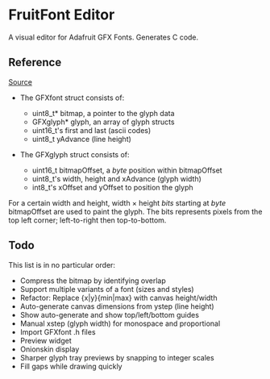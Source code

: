 # FruitFont Editor

A visual editor for Adafruit GFX Fonts. Generates C code.

## Reference

[Source](https://adafruit.github.io/Adafruit-GFX-Library/html/struct_g_f_xfont.html)

- The GFXfont struct consists of:
  - uint8_t* bitmap, a pointer to the glyph data
  - GFXglyph* glyph, an array of glyph structs
  - uint16_t's first and last (ascii codes)
  - uint8_t yAdvance (line height)

- The GFXglyph struct consists of:
  - uint16_t bitmapOffset, a *byte* position within bitmapOffset
  - uint8_t's width, height and xAdvance (glyph width)
  - int8_t's xOffset and yOffset to position the glyph

For a certain width and height, width × height _bits_ starting at _byte_ bitmapOffset are used to paint the glyph. The bits represents pixels from the top left corner; left-to-right then top-to-bottom.

## Todo

This list is in no particular order:

- Compress the bitmap by identifying overlap
- Support multiple variants of a font (sizes and styles)
- Refactor: Replace {x|y}{min|max} with canvas height/width
- Auto-generate canvas dimensions from ystep (line height)
- Show auto-generate and show top/left/bottom guides
- Manual xstep (glyph width) for monospace and proportional
- Import GFXfont .h files
- Preview widget
- Onionskin display
- Sharper glyph tray previews by snapping to integer scales
- Fill gaps while drawing quickly